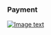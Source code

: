 ### Payment

[![Image text]({{site.baseurl}}/assets/img/payment.png)](authentiss://NQ21%0ANanoteq%20%28PTY%29%20Ltd.%0Awww.nanoteq.com%0ANanoteq%0ANedbank%0A123456%0ACheque%0A9876543210%0A0BCDFG9%0A1%0A1123%0A500.00%0Awww.greenbank.com%0AHyTDGDurTrMP6ZhLvOOjF0sMX4GI3MeNIeGQb24rGaYCBFkD0nwYUWFjN%2FEbEs73tu38aIIH5as9%2FVfXQLC7ZfA%3D)
